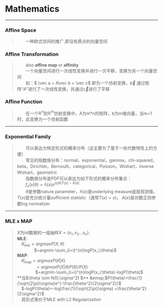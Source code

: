 # Mathematics
-----
### Affine Space
>&emsp;&emsp;一种欧式空间的推广,即没有原点的向量空间

### Affine Transformation 
>&emsp;&emsp;also **affine map** or **affinity**  
&emsp;&emsp;一个向量空间进行一次线性变换并进行一次平移，变换为另一个向量空间  
&emsp;&emsp;如：$ \vec a = A\vec b + \vec c$ 即为一个仿射变换，$\vec b$ 通过矩阵“$A$”进行了一次线性变换，并通过$\vec c$进行了平移

### Affine Function
>&emsp;&emsp;在一个$\mathbb{R}^n$到$\mathbb{R}^m$仿射变换中，A为m*n的矩阵，b为m维向量，当m=1时，此变换为一个仿射函数

----------

### Exponential Family
>&emsp;&emsp;可以表达为特定形式的概率分布（这主要为了基于一些代数特性上的方便）  
&emsp;&emsp;常见的指数族分布：normal，exponential，gamma，chi-squared，beta，Dirichlet，Bernoulli，categorical，Poisson，Wishart，inverse Wishart，geometric  
&emsp;&emsp;指数族分布是PDF可以表达为如下形式的概率分布集合：  
&emsp;&emsp;$f_x(x|\theta)=h(x)e^{\eta(\theta)T(x)-A(x)}$  
&emsp;&emsp;$\theta$是参数nature parameter，$h(x)$是underlying measure底层观测值，$T(x)$是充分统计量sufficient statistic（通常$T(x)=x$)， $A(x)$是对数正则参数log normalizer

-------

### MLE x MAP
>$X$为iid数据的一组抽样$X=(x_1,x_2...x_n)$:  
**MLE**:  
&emsp;$\hat\theta_{mle} = argmaxP(X;\theta)$  
&emsp;&emsp;&emsp;&emsp;$=argmin-\sum_{i=i}^{n}logP(x_i;\theta)$  
**MAP**:  
&emsp;$\hat\theta_{map}=argmaxP(\theta|X)$  
&emsp;&emsp;&emsp;&emsp; $=argmaxP(X|\theta)P(\theta)/P(X)$  
&emsp;&emsp;&emsp;&emsp; $=argmin-\sum_{i=i}^{n}logP(x_i;\theta)-logP(\theta)$  
**当$\theta \sim N(0,\sigma^2) $**  
&emsp;$P(\theta)=\frac{1}{\sqrt{2\pi}\sigma}e^{-\frac{\theta^2}{2\sigma^2}}$  
&emsp;$-logP(\theta)=-log\frac{1}{\sqrt{2\pi}\sigma} +\frac{\theta^2}{2\sigma^2}$  
&emsp;其形式等价于MLE with L2 Regularization
